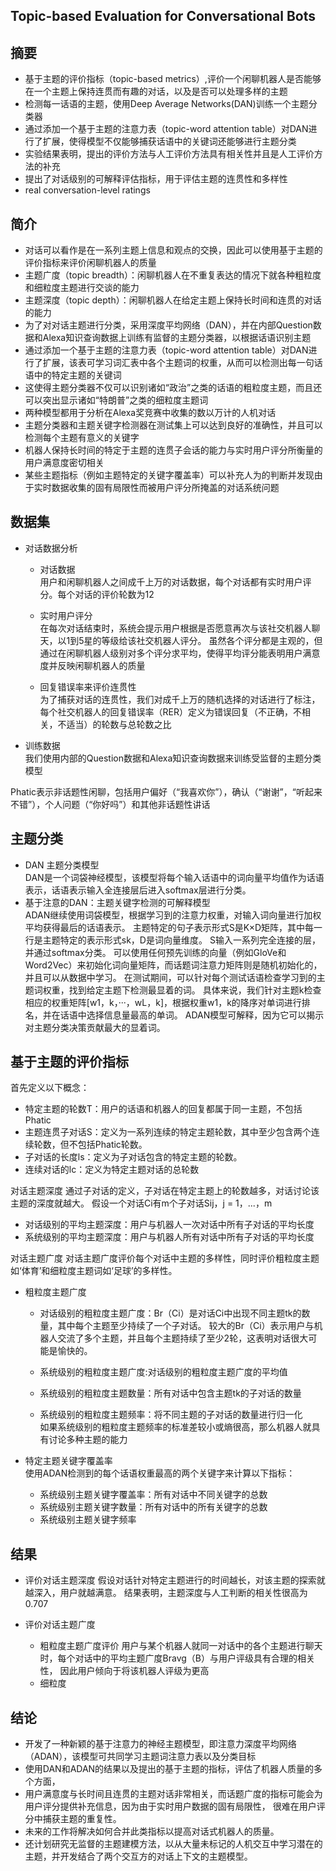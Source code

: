 ## Topic-based Evaluation for Conversational Bots 
## 摘要
- 基于主题的评价指标（topic-based metrics）,评价一个闲聊机器人是否能够在一个主题上保持连贯而有趣的对话，以及是否可以处理多样的主题
- 检测每一话语的主题，使用Deep Average Networks(DAN)训练一个主题分类器
- 通过添加一个基于主题的注意力表（topic-word attention table）对DAN进行了扩展，使得模型不仅能够捕获话语中的关键词还能够进行主题分类
- 实验结果表明，提出的评价方法与人工评价方法具有相关性并且是人工评价方法的补充
- 提出了对话级别的可解释评估指标，用于评估主题的连贯性和多样性
- real conversation-level ratings

## 简介
- 对话可以看作是在一系列主题上信息和观点的交换，因此可以使用基于主题的评价指标来评价闲聊机器人的质量
- 主题广度（topic breadth）：闲聊机器人在不重复表达的情况下就各种粗粒度和细粒度主题进行交谈的能力
- 主题深度（topic depth）：闲聊机器人在给定主题上保持长时间和连贯的对话的能力
- 为了对对话主题进行分类，采用深度平均网络（DAN），并在内部Question数据和Alexa知识查询数据上训练有监督的主题分类器，以根据话语识别主题
- 通过添加一个基于主题的注意力表（topic-word attention table）对DAN进行了扩展，该表可学习词汇表中各个主题词的权重，从而可以检测出每一句话语中的特定主题的关键词
- 这使得主题分类器不仅可以识别诸如“政治”之类的话语的粗粒度主题，而且还可以突出显示诸如“特朗普”之类的细粒度主题词
- 两种模型都用于分析在Alexa奖竞赛中收集的数以万计的人机对话
- 主题分类器和主题关键字检测器在测试集上可以达到良好的准确性，并且可以检测每个主题有意义的关键字
- 机器人保持长时间的特定于主题的连贯子会话的能力与实时用户评分所衡量的用户满意度密切相关
- 某些主题指标（例如主题特定的关键字覆盖率）可以补充人为的判断并发现由于实时数据收集的固有局限性而被用户评分所掩盖的对话系统问题

## 数据集
- 对话数据分析
    - 对话数据  
    用户和闲聊机器人之间成千上万的对话数据，每个对话都有实时用户评分。每个对话的评价轮数为12

    - 实时用户评分  
    在每次对话结束时，系统会提示用户根据是否愿意再次与该社交机器人聊天，以1到5星的等级给该社交机器人评分。
    虽然各个评分都是主观的，但通过在闲聊机器人级别对多个评分求平均，使得平均评分能表明用户满意度并反映闲聊机器人的质量

    - 回复错误率来评价连贯性  
    为了捕获对话的连贯性，我们对成千上万的随机选择的对话进行了标注， 
    每个社交机器人的回复错误率（RER）定义为错误回复（不正确，不相关，不适当）的轮数与总轮数之比
- 训练数据  
我们使用内部的Question数据和Alexa知识查询数据来训练受监督的主题分类模型

Phatic表示非话题性闲聊，包括用户偏好（“我喜欢你”），确认（“谢谢”，“听起来不错”），个人问题（“你好吗”）和其他非话题性讲话

## 主题分类
- DAN 主题分类模型  
DAN是一个词袋神经模型，该模型将每个输入话语中的词向量平均值作为话语表示，话语表示输入全连接层后进入softmax层进行分类。
- 基于注意的DAN：主题关键字检测的可解释模型  
ADAN继续使用词袋模型，根据学习到的注意力权重，对输入词向量进行加权平均获得最后的话语表示。
主题特定的句子表示形式S是K×D矩阵，其中每一行是主题特定的表示形式sk，D是词向量维度。 S输入一系列完全连接的层，并通过softmax分类。
可以使用任何预先训练的向量（例如GloVe和Word2Vec）来初始化词向量矩阵，而话题词注意力矩阵则是随机初始化的，并且可以从数据中学习。 
在测试期间，可以针对每个测试话语检查学习到的主题词权重，找到给定主题下检测最显着的词。 
具体来说，我们针对主题k检查相应的权重矩阵[w1，k，···，wL，k]，根据权重w1，k的降序对单词进行排名，并在话语中选择信息量最高的单词。
ADAN模型可解释，因为它可以揭示对主题分类决策贡献最大的显着词。

## 基于主题的评价指标
首先定义以下概念：
- 特定主题的轮数T：用户的话语和机器人的回复都属于同一主题，不包括Phatic
- 主题连贯子对话S：定义为一系列连续的特定主题轮数，其中至少包含两个连续轮数，但不包括Phatic轮数。
- 子对话的长度ls：定义为子对话包含的特定主题的轮数。 
- 连续对话的lc：定义为特定主题对话的总轮数

对话主题深度
通过子对话的定义，子对话在特定主题上的轮数越多，对话讨论该主题的深度就越大。 假设一个对话Ci有m个子对话Sij，j = 1，...，m
- 对话级别的平均主题深度：用户与机器人一次对话中所有子对话的平均长度
- 系统级别的平均主题深度：用户与机器人所有对话中所有子对话的平均长度

对话主题广度
对话主题广度评价每个对话中主题的多样性，同时评价粗粒度主题如‘体育’和细粒度主题词如‘足球’的多样性。
- 粗粒度主题广度
    - 对话级别的粗粒度主题广度：Br（Ci）是对话Ci中出现不同主题tk的数量，其中每个主题至少持续了一个子对话。 
    较大的Br（Ci）表示用户与机器人交流了多个主题，并且每个主题持续了至少2轮，这表明对话很大可能是愉快的。

    - 系统级别的粗粒度主题广度:对话级别的粗粒度主题广度的平均值
    - 系统级别的粗粒度主题数量：所有对话中包含主题tk的子对话的数量
    - 系统级别的粗粒度主题频率：将不同主题的子对话的数量进行归一化  
    如果系统级别的粗粒度主题频率的标准差较小或熵很高，那么机器人就具有讨论多种主题的能力 
    
- 特定主题关键字覆盖率  
使用ADAN检测到的每个话语权重最高的两个关键字来计算以下指标：
    - 系统级别主题关键字覆盖率：所有对话中不同关键字的总数
    - 系统级别主题关键字数量：所有对话中的所有关键字的总数
    - 系统级别主题关键字频率
    
    
 ## 结果
 - 评价对话主题深度
 假设对话针对特定主题进行的时间越长，对该主题的探索就越深入，用户就越满意。
 结果表明，主题深度与人工判断的相关性很高为0.707
 
 - 评价对话主题广度
     - 粗粒度主题广度评价
     用户与某个机器人就同一对话中的各个主题进行聊天时，每个对话中的平均主题广度Bravg（B）与用户评级具有合理的相关性，
     因此用户倾向于将该机器人评级为更高
     - 细粒度
 
 
 ## 结论
 - 开发了一种新颖的基于注意力的神经主题模型，即注意力深度平均网络（ADAN），该模型可共同学习主题词注意力表以及分类目标
 - 使用DAN和ADAN的结果以及提出的基于主题的指标，评估了机器人质量的多个方面，
 - 用户满意度与长时间且连贯的主题对话非常相关，而话题广度的指标可能会为用户评分提供补充信息，因为由于实时用户数据的固有局限性，
 很难在用户评分中捕获主题的重复性。 
 - 未来的工作将解决如何合并此类指标以提高对话式机器人的质量。 
 - 还计划研究无监督的主题建模方法，以从大量未标记的人机交互中学习潜在的主题，并开发结合了两个交互方的对话上下文的主题模型。
 
 

